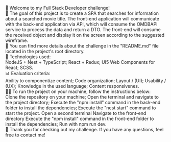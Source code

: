 👋 Welcome to my Full Stack Developer challenge!
<br>
🎥 The goal of this project is to create a SPA that searches for information about a searched movie title. The front-end application will communicate with the back-end application via API, which will consume the OMDBAPI service to process the data and return a DTO. The front-end will consume the received object and display it on the screen according to the suggested wireframe.
<br>
📝 You can find more details about the challenge in the "README.md" file located in the project's root directory.
<br>
🔧 Technologies used:
<br>
NodeJS + Nest + TypeScript;
React + Redux;
UI5 Web Components for React;
SCSS.
<br>
📊 Evaluation criteria:
<br>
Ability to componentize content;
Code organization;
Layout / (UI);
Usability / (UX);
Knowledge in the used language;
Content responsivenes.
<br>
👨‍💻 To run the project on your machine, follow the instructions below:
<br>
Clone the repository on your machine;
Open the terminal and navigate to the project directory;
Execute the "npm install" command in the back-end folder to install the dependencies;
Execute the "nest start" command to start the project.
Open a second terminal
Navigate to the front-end directory
Execute the "npm install" command in the front-end folder to install the dependencies;
Run with npm run dev.
<br>
🙏 Thank you for checking out my challenge. If you have any questions, feel free to contact me!
<br>



